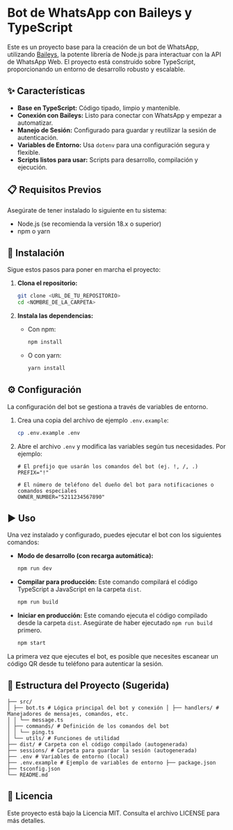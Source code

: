 # Bot de WhatsApp con Baileys y TypeScript

Este es un proyecto base para la creación de un bot de WhatsApp, utilizando [Baileys](https://github.com/WhiskeySockets/Baileys), la potente librería de Node.js para interactuar con la API de WhatsApp Web. El proyecto está construido sobre TypeScript, proporcionando un entorno de desarrollo robusto y escalable.

## ✨ Características

*   **Base en TypeScript:** Código tipado, limpio y mantenible.
*   **Conexión con Baileys:** Listo para conectar con WhatsApp y empezar a automatizar.
*   **Manejo de Sesión:** Configurado para guardar y reutilizar la sesión de autenticación.
*   **Variables de Entorno:** Usa `dotenv` para una configuración segura y flexible.
*   **Scripts listos para usar:** Scripts para desarrollo, compilación y ejecución.

## 📋 Requisitos Previos

Asegúrate de tener instalado lo siguiente en tu sistema:

*   Node.js (se recomienda la versión 18.x o superior)
*   npm o yarn

## 🚀 Instalación

Sigue estos pasos para poner en marcha el proyecto:

1.  **Clona el repositorio:**
    ```bash
    git clone <URL_DE_TU_REPOSITORIO>
    cd <NOMBRE_DE_LA_CARPETA>
    ```

2.  **Instala las dependencias:**
    *   Con npm:
        ```bash
        npm install
        ```
    *   O con yarn:
        ```bash
        yarn install
        ```

## ⚙️ Configuración

La configuración del bot se gestiona a través de variables de entorno.

1.  Crea una copia del archivo de ejemplo `.env.example`:
    ```bash
    cp .env.example .env
    ```

2.  Abre el archivo `.env` y modifica las variables según tus necesidades. Por ejemplo:
    ```env
    # El prefijo que usarán los comandos del bot (ej. !, /, .)
    PREFIX="!"

    # El número de teléfono del dueño del bot para notificaciones o comandos especiales
    OWNER_NUMBER="5211234567890"
    ```

## ▶️ Uso

Una vez instalado y configurado, puedes ejecutar el bot con los siguientes comandos:

*   **Modo de desarrollo (con recarga automática):**
    ```bash
    npm run dev
    ```

*   **Compilar para producción:**
    Este comando compilará el código TypeScript a JavaScript en la carpeta `dist`.
    ```bash
    npm run build
    ```

*   **Iniciar en producción:**
    Este comando ejecuta el código compilado desde la carpeta `dist`. Asegúrate de haber ejecutado `npm run build` primero.
    ```bash
    npm start
    ```

La primera vez que ejecutes el bot, es posible que necesites escanear un código QR desde tu teléfono para autenticar la sesión.

## 📁 Estructura del Proyecto (Sugerida)

```
├── src/ 
│ ├── bot.ts # Lógica principal del bot y conexión │ ├── handlers/ # Manejadores de mensajes, comandos, etc. 
│ │ └── message.ts 
│ ├── commands/ # Definición de los comandos del bot 
│ │ └── ping.ts 
│ └── utils/ # Funciones de utilidad 
├── dist/ # Carpeta con el código compilado (autogenerada) 
├── sessions/ # Carpeta para guardar la sesión (autogenerada) 
├── .env # Variables de entorno (local) 
├── .env.example # Ejemplo de variables de entorno ├── package.json 
├── tsconfig.json 
└── README.md
```


## 📄 Licencia

Este proyecto está bajo la Licencia MIT. Consulta el archivo LICENSE para más detalles.
